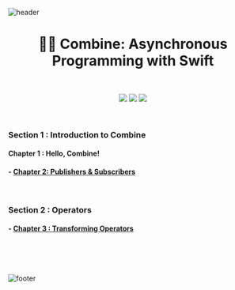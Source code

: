 ![header](https://capsule-render.vercel.app/api?type=slice&text=Combine&color=ADD6F2&height=150)

<h1 align="center">  🐻‍❄️ Combine: Asynchronous Programming with Swift </h1>

<br/>

<p align="center">
  <a href="https://www.raywenderlich.com/books/combine-asynchronous-programming-with-swift/v2.0/"><img src="https://img.shields.io/badge/📚%20Book-1DA1F2?style=for-the-badge&link=https://www.raywenderlich.com/books/combine-asynchronous-programming-with-swift/v2.0/"/></a>
  <a href="https://github.com/raywenderlich/comb-materials"><img src="https://img.shields.io/badge/💻%20Source%20Code-E8E8E8?style=for-the-badge&link=https://github.com/raywenderlich/comb-materials"/></a>
  <a href="https://forums.raywenderlich.com"><img src="https://img.shields.io/badge/💬%20Forums-FBC817?style=for-the-badge&link=https://forums.raywenderlich.com"/></a>
  
</p>

<br/>


### Section 1 : Introduction to Combine
#### Chapter 1 : Hello, Combine!
#### - [Chapter 2: Publishers & Subscribers](https://github.com/HARlBO/Combine/blob/main/Combine/Section1_Introducing_to_Combine/Chapter2_Publishers&Subscribers.md)

<br/>

### Section 2 : Operators
#### - [Chapter 3 : Transforming Operators](https://github.com/HARlBO/Combine/blob/main/Combine/Section2_Operators/Chapter3_Transforming_Operators.md)


<br/><br/><br/>

![footer](https://capsule-render.vercel.app/api?type=slice&color=476EBC&height=100&section=footer)
